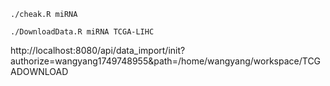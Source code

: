 ```
./cheak.R miRNA

```
```
./DownloadData.R miRNA TCGA-LIHC
```

http://localhost:8080/api/data_import/init?authorize=wangyang1749748955&path=/home/wangyang/workspace/TCGADOWNLOAD
